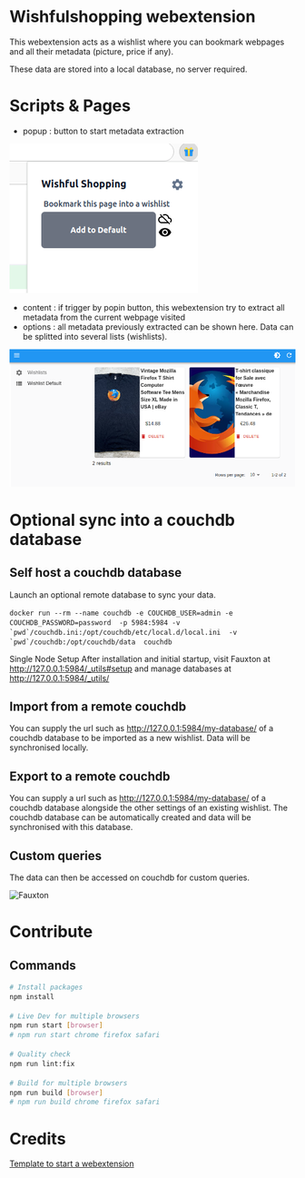 # Wishfulshopping webextension

This webextension acts as a wishlist where you can bookmark webpages and all their metadata (picture, price if any).

These data are stored into a local database, no server required.


# Scripts & Pages

- popup : button to start metadata extraction

![Webextension popup](./docs/Screenshot-2.png)

- content : if trigger by popin button, this webextension try to extract all metadata from the current webpage visited
- options : all metadata previously extracted can be shown here. Data can be splitted into several lists (wishlists). 


![Webextension listing generated](./docs/Screenshot.png)


# Optional sync into a couchdb database

## Self host a couchdb database

Launch an optional remote database to sync your data.

```docker run --rm --name couchdb -e COUCHDB_USER=admin -e COUCHDB_PASSWORD=password  -p 5984:5984 -v `pwd`/couchdb.ini:/opt/couchdb/etc/local.d/local.ini  -v `pwd`/couchdb:/opt/couchdb/data  couchdb```

Single Node Setup
After installation and initial startup, visit Fauxton at http://127.0.0.1:5984/_utils#setup and manage databases at http://127.0.0.1:5984/_utils/

## Import from a remote couchdb

You can supply the url such as http://127.0.0.1:5984/my-database/ of a couchdb database to be imported as a new wishlist. Data will be synchronised locally.


## Export to a remote couchdb

You can supply a url such as http://127.0.0.1:5984/my-database/ of a couchdb database alongside the other settings of an existing wishlist. The couchdb database can be automatically created and data will be synchronised with this database.


## Custom queries

The data can then be accessed on couchdb for custom queries.

![Fauxton](./docs/Screenshot-3.png)



# Contribute

## Commands

```sh
# Install packages
npm install

# Live Dev for multiple browsers
npm run start [browser]
# npm run start chrome firefox safari

# Quality check
npm run lint:fix

# Build for multiple browsers
npm run build [browser]
# npm run build chrome firefox safari
```


# Credits

[Template to start a webextension](https://github.com/Debdut/browser-extension)
